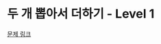 # 두 개 뽑아서 더하기 - Level 1

[문제 링크](https://school.programmers.co.kr/learn/courses/30/lessons/68644?language=kotlin)
